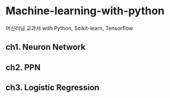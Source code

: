 # Machine-learning-with-python
머신러닝 교과서 with Python, Scikit-learn, Tensorflow
##  ch1. Neuron Network
###
## ch2. PPN
###
## ch3. Logistic Regression
###
